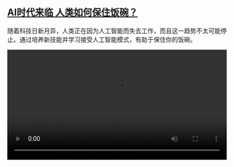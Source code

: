 <!--1676474226000-->
[AI时代来临 人类如何保住饭碗？](https://www.dw.com/zh/AI%E6%97%B6%E4%BB%A3%E6%9D%A5%E4%B8%B4%20%E4%BA%BA%E7%B1%BB%E5%A6%82%E4%BD%95%E4%BF%9D%E4%BD%8F%E9%A5%AD%E7%A2%97%EF%BC%9F/a-64710713)
------

<p>随着科技日新月异，人类正在因为人工智能而失去工作，而且这一趋势不太可能停止。通过培养新技能并学习接受人工智能模式，有助于保住你的饭碗。</small></p><video src="https://tvdownloaddw-a.akamaihd.net/dwtv_video/flv/vdt_zh/2023/bchi230215_001_aijob_01r_AVC_1280x720.mp4" controls style="width:100%"></video>
